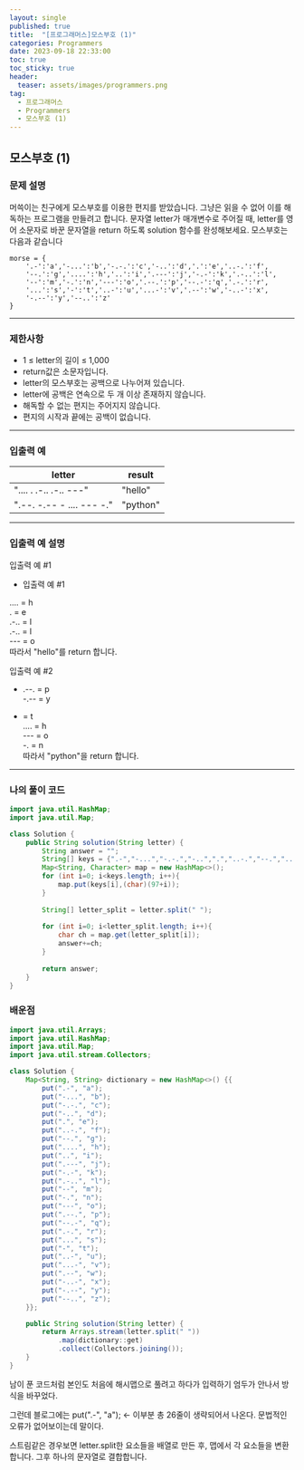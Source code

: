 ```yaml
---
layout: single
published: true
title:  "[프로그래머스]모스부호 (1)"
categories: Programmers
date: 2023-09-18 22:33:00
toc: true
toc_sticky: true
header:
  teaser: assets/images/programmers.png
tag:   
  - 프로그래머스
  - Programmers
  - 모스부호 (1)
---
```


## 모스부호 (1)

### 문제 설명

머쓱이는 친구에게 모스부호를 이용한 편지를 받았습니다. 그냥은 읽을 수 없어 이를 해독하는 프로그램을 만들려고 합니다. 문자열 letter가 매개변수로 주어질 때, letter를 영어 소문자로 바꾼 문자열을 return 하도록 solution 함수를 완성해보세요.
모스부호는 다음과 같습니다

```
morse = { 
    '.-':'a','-...':'b','-.-.':'c','-..':'d','.':'e','..-.':'f',
    '--.':'g','....':'h','..':'i','.---':'j','-.-':'k','.-..':'l',
    '--':'m','-.':'n','---':'o','.--.':'p','--.-':'q','.-.':'r',
    '...':'s','-':'t','..-':'u','...-':'v','.--':'w','-..-':'x',
    '-.--':'y','--..':'z'
}
```

----------------

### 제한사항

* 1 ≤ letter의 길이 ≤ 1,000
* return값은 소문자입니다.
* letter의 모스부호는 공백으로 나누어져 있습니다.
* letter에 공백은 연속으로 두 개 이상 존재하지 않습니다.
* 해독할 수 없는 편지는 주어지지 않습니다.
* 편지의 시작과 끝에는 공백이 없습니다.



----------------

### 입출력 예


|letter	|result|
|---|---|
|".... . .-.. .-.. ---"	|"hello"|
|".--. -.-- - .... --- -."	|"python"|
  
----------------
### 입출력 예 설명

입출력 예 #1  

* 입출력 예 #1

.... = h  
. = e  
.-.. = l  
.-.. = l  
--- = o  
따라서 "hello"를 return 합니다.
  

입출력 예 #2  

* .--. = p  
-.-- = y  
- = t  
.... = h  
--- = o  
-. = n  
따라서 "python"을 return 합니다.
  


----------------

### 나의 풀이 코드

```java
import java.util.HashMap;
import java.util.Map;

class Solution {
    public String solution(String letter) {
        String answer = "";
        String[] keys = {".-","-...","-.-.","-..",".","..-.","--.","....","..",".---","-.-",".-..","--","-.","---",".--.","--.-",".-.","...","-","..-","...-",".--","-..-","-.--","--.."};
        Map<String, Character> map = new HashMap<>();
        for (int i=0; i<keys.length; i++){
            map.put(keys[i],(char)(97+i));
        }
        
        String[] letter_split = letter.split(" "); 
        
        for (int i=0; i<letter_split.length; i++){
            char ch = map.get(letter_split[i]);
            answer+=ch;
        }
        
        return answer;
    }
}
```
<p>

</p>




### 배운점

```java
import java.util.Arrays;
import java.util.HashMap;
import java.util.Map;
import java.util.stream.Collectors;

class Solution { 
    Map<String, String> dictionary = new HashMap<>() {{
        put(".-", "a");
        put("-...", "b");
        put("-.-.", "c");
        put("-..", "d");
        put(".", "e");
        put("..-.", "f");
        put("--.", "g");
        put("....", "h");
        put("..", "i");
        put(".---", "j");
        put("-.-", "k");
        put(".-..", "l");
        put("--", "m");
        put("-.", "n");
        put("---", "o");
        put(".--.", "p");
        put("--.-", "q");
        put(".-.", "r");
        put("...", "s");
        put("-", "t");
        put("..-", "u");
        put("...-", "v");
        put(".--", "w");
        put("-..-", "x");
        put("-.--", "y");
        put("--..", "z");
    }};

    public String solution(String letter) {
        return Arrays.stream(letter.split(" "))
            .map(dictionary::get)
            .collect(Collectors.joining());
    }
}
```

<p>
남이 푼 코드처럼 본인도 처음에 해시맵으로 풀려고 하다가 입력하기 엄두가 안나서 방식을 바꾸었다. 
</p>

<p>
그런데 블로그에는  put(".-", "a"); <- 이부분 총 26줄이 생략되어서 나온다. 문법적인 오류가 없어보이는데 말이다.
</p>

<p>
스트림같은 경우보면 letter.split한 요소들을 배열로 만든 후, 맵에서 각 요소들을 변환합니다. 그후 하나의 문자열로 결합합니다. 
</p>
